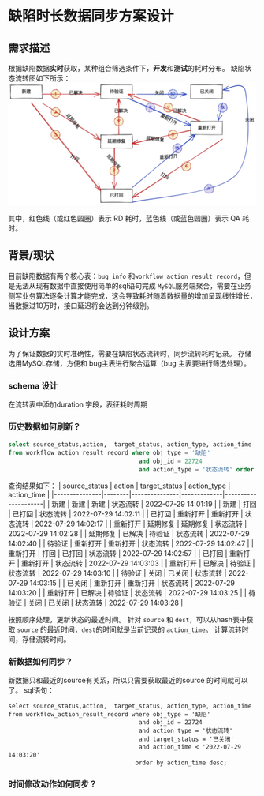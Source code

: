 # 缺陷时长数据同步方案设计
## 需求描述
根据缺陷数据**实时**获取，某种组合筛选条件下，**开发**和**测试**的耗时分布。
缺陷状态流转图如下所示：
![](media/16590838423180/16590841801281.jpg)

其中，红色线（或红色圆圈）表示 RD 耗时，蓝色线（或蓝色圆圈）表示 QA 耗时。

## 背景/现状
目前缺陷数据有两个核心表：`bug_info` 和`workflow_action_result_record`，但是无法从现有数据中直接使用简单的sql语句完成 `MySQL`服务端聚合，需要在业务侧写业务算法逐条计算才能完成，这会导致耗时随着数据量的增加呈现线性增长，当数据过10万时，接口延迟将会达到分钟级别。

## 设计方案
为了保证数据的实时准确性，需要在缺陷状态流转时，同步流转耗时记录。
存储选用MySQL存储，方便和 bug主表进行聚合运算（bug 主表要进行筛选处理）。
### schema 设计
在流转表中添加duration 字段，表征耗时周期

### 历史数据如何刷新？
```sql
select source_status,action,  target_status, action_type, action_time
from workflow_action_result_record where obj_type = '缺陷'
                                     and obj_id = 22724
                                     and action_type = '状态流转' order by action_time;
```
查询结果如下：
| source_status | action | target_status | action_type | action_time         |
|---------------|--------|---------------|-------------|---------------------|
| 新建            | 新建     | 新建            | 状态流转        | 2022-07-29 14:01:19 |
| 新建            | 打回     | 已打回           | 状态流转        | 2022-07-29 14:02:11 |
| 已打回           | 重新打开   | 重新打开          | 状态流转        | 2022-07-29 14:02:17 |
| 重新打开          | 延期修复   | 延期修复          | 状态流转        | 2022-07-29 14:02:28 |
| 延期修复          | 已解决    | 待验证           | 状态流转        | 2022-07-29 14:02:40 |
| 待验证           | 重新打开   | 重新打开          | 状态流转        | 2022-07-29 14:02:47 |
| 重新打开          | 打回     | 已打回           | 状态流转        | 2022-07-29 14:02:57 |
| 已打回           | 重新打开   | 重新打开          | 状态流转        | 2022-07-29 14:03:03 |
| 重新打开          | 已解决    | 待验证           | 状态流转        | 2022-07-29 14:03:10 |
| 待验证           | 关闭     | 已关闭           | 状态流转        | 2022-07-29 14:03:15 |
| 已关闭           | 重新打开   | 重新打开          | 状态流转        | 2022-07-29 14:03:20 |
| 重新打开          | 已解决    | 待验证           | 状态流转        | 2022-07-29 14:03:25 |
| 待验证           | 关闭     | 已关闭           | 状态流转        | 2022-07-29 14:03:28 |

按照顺序处理，更新状态的最近时间。
针对 `source` 和 `dest`，可以从hash表中获取 `source` 的最近时间，`dest`的时间就是当前记录的 `action_time`。
计算流转时间，存储流转时间。

### 新数据如何同步？
新数据只和最近的source有关系，所以只需要获取最近的source 的时间就可以了。
sql语句：
```
select source_status,action,  target_status, action_type, action_time
from workflow_action_result_record where obj_type = '缺陷'
                                     and obj_id = 22724
                                     and action_type = '状态流转'
                                     and target_status = '已关闭'
                                     and action_time < '2022-07-29 14:03:20'
                                    order by action_time desc;
```
### 时间修改动作如何同步？


